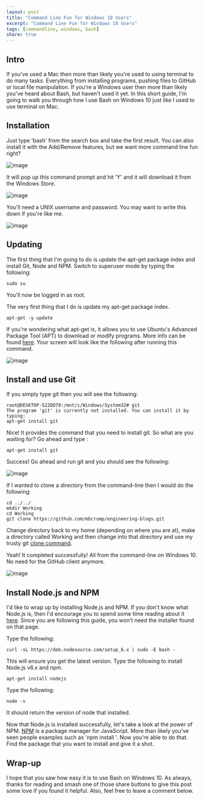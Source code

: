 ```yaml
---
layout: post
title: "Command Line Fun for Windows 10 Users"
excerpt: "Command Line Fun for Windows 10 Users"
tags: [commandline, windows, bash]
share: true
---
```


## Intro

If you've used a Mac then more than likely you're used to using terminal to do many tasks. Everything from installing programs, pushing files to GitHub or local file manipulation. If you're a Windows user then more than likely you've heard about Bash, but haven't used it yet. In this short guide, I'm going to walk you through how I use Bash on Windows 10 just like I used to use terminal on Mac. 

## Installation

Just type 'bash' from the search box and take the first result. You can also install it with the Add/Remove features, but we want more command line fun right? 

![image](/files/searchbash.png)

It will pop up this command prompt and hit 'Y' and it will download it from the Windows Store. 

![image](/files/bashbeta.png)

You'll need a UNIX username and password. You may want to write this down if you're like me. 

![image](/files/bashunix.png)

## Updating

The first thing that I'm going to do is update the apt-get package index and install Git, Node and NPM. Switch to superuser mode by typing the following: 

	sudo su

 You'll now be logged in as root. 

The very first thing that I do is update my apt-get package index. 

	apt-get -y update

If you're wondering what apt-get is, it allows you to use Ubuntu's Advanced Package Tool (APT) to download or modify programs. More info can be found [here](https://help.ubuntu.com/12.04/serverguide/apt-get.html). Your screen will look like the following after running this command. 

![image](/files/bashaptget.png)

## Install and use Git 

If you simply type git then you will see the following: 

	root@DESKTOP-522DD79:/mnt/c/Windows/System32# git
	The program 'git' is currently not installed. You can install it by typing:
	apt-get install git

Nice! It provides the command that you need to install git. So what are you waiting for? Go ahead and type : 

	apt-get install git

Success! Go ahead and run git and you should see the following: 

![image](/files/sudogitinstalled.png)

If I wanted to clone a directory from the command-line then I would do the following: 

	cd ../../
	mkdir Working
	cd Working
	git clone https://github.com/mbcrump/engineering-blogs.git

Change directory back to my home (depending on where you are at), make a directory called Working and then change into that directory and use my trusty git [clone command](https://git-scm.com/book/en/v2/Git-Basics-Getting-a-Git-Repository). 

Yeah! It completed successfully! All from the command-line on Windows 10. No need for the GitHub client anymore. 

![image](/files/clonerepo.png)

## Install Node.js and NPM

I'd like to wrap up by installing Node.js and NPM. If you don't know what Node.js is, then I'd encourage you to spend some time reading about it [here](https://nodejs.org/en/). Since you are following this guide, you won't need the installer found on that page. 

Type the following: 

	curl -sL https://deb.nodesource.com/setup_6.x | sudo -E bash -

This will ensure you get the latest version. Type the following to install Node.js v6.x and npm. 

	apt-get install nodejs

Type the following: 

	node -v

It should return the version of node that installed. 

Now that Node.js is installed successfully, let's take a look at the power of NPM.  [NPM](https://www.npmjs.com/) is a package manager for JavaScript.  More than likely you've seen people examples such as 'npm install <something>'. Now you're able to do that. Find the package that you want to install and give it a shot. 


## Wrap-up

I hope that you saw how easy it is to use Bash on Windows 10. As always, thanks for reading and smash one of those share buttons to give this post some love if you found it helpful. Also, feel free to leave a comment below.